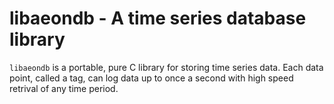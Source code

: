 libaeondb - A time series database library
==========================================

`libaeondb` is a portable, pure C library for storing time series data.
Each data point, called a tag, can log data up to once a second with 
high speed retrival of any time period.


